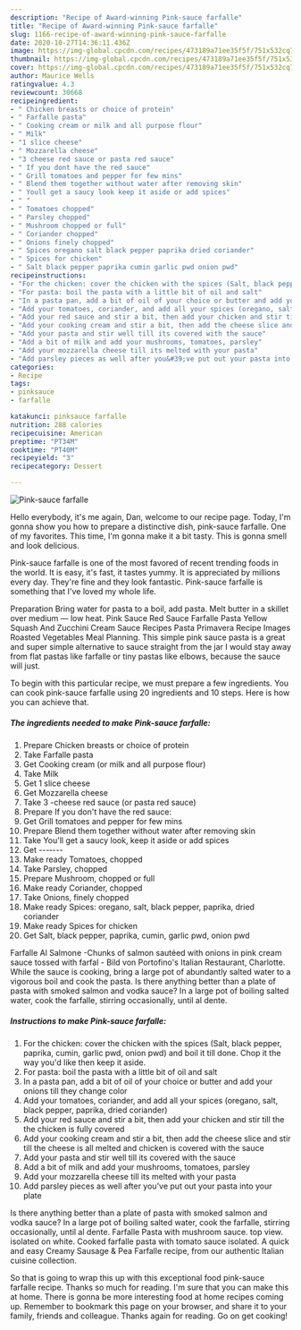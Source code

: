 ```yaml
---
description: "Recipe of Award-winning Pink-sauce farfalle"
title: "Recipe of Award-winning Pink-sauce farfalle"
slug: 1166-recipe-of-award-winning-pink-sauce-farfalle
date: 2020-10-27T14:36:11.436Z
image: https://img-global.cpcdn.com/recipes/473189a71ee35f5f/751x532cq70/pink-sauce-farfalle-recipe-main-photo.jpg
thumbnail: https://img-global.cpcdn.com/recipes/473189a71ee35f5f/751x532cq70/pink-sauce-farfalle-recipe-main-photo.jpg
cover: https://img-global.cpcdn.com/recipes/473189a71ee35f5f/751x532cq70/pink-sauce-farfalle-recipe-main-photo.jpg
author: Maurice Wells
ratingvalue: 4.3
reviewcount: 30668
recipeingredient:
- " Chicken breasts or choice of protein"
- " Farfalle pasta"
- " Cooking cream or milk and all purpose flour"
- " Milk"
- "1 slice cheese"
- " Mozzarella cheese"
- "3 cheese red sauce or pasta red sauce"
- " If you dont have the red sauce"
- " Grill tomatoes and pepper for few mins"
- " Blend them together without water after removing skin"
- " Youll get a saucy look keep it aside or add spices"
- " "
- " Tomatoes chopped"
- " Parsley chopped"
- " Mushroom chopped or full"
- " Coriander chopped"
- " Onions finely chopped"
- " Spices oregano salt black pepper paprika dried coriander"
- " Spices for chicken"
- " Salt black pepper paprika cumin garlic pwd onion pwd"
recipeinstructions:
- "For the chicken: cover the chicken with the spices (Salt, black pepper, paprika, cumin, garlic pwd, onion pwd) and boil it till done. Chop it the way you&#39;d like then keep it aside."
- "For pasta: boil the pasta with a little bit of oil and salt"
- "In a pasta pan, add a bit of oil of your choice or butter and add your onions till they change color"
- "Add your tomatoes, coriander, and add all your spices (oregano, salt, black pepper, paprika, dried coriander)"
- "Add your red sauce and stir a bit, then add your chicken and stir till the the chicken is fully covered"
- "Add your cooking cream and stir a bit, then add the cheese slice and stir till the cheese is all melted and chicken is covered with the sauce"
- "Add your pasta and stir well till its covered with the sauce"
- "Add a bit of milk and add your mushrooms, tomatoes, parsley"
- "Add your mozzarella cheese till its melted with your pasta"
- "Add parsley pieces as well after you&#39;ve put out your pasta into your plate"
categories:
- Recipe
tags:
- pinksauce
- farfalle

katakunci: pinksauce farfalle 
nutrition: 288 calories
recipecuisine: American
preptime: "PT34M"
cooktime: "PT40M"
recipeyield: "3"
recipecategory: Dessert

---
```



![Pink-sauce farfalle](https://img-global.cpcdn.com/recipes/473189a71ee35f5f/751x532cq70/pink-sauce-farfalle-recipe-main-photo.jpg)

Hello everybody, it's me again, Dan, welcome to our recipe page. Today, I'm gonna show you how to prepare a distinctive dish, pink-sauce farfalle. One of my favorites. This time, I'm gonna make it a bit tasty. This is gonna smell and look delicious.

Pink-sauce farfalle is one of the most favored of recent trending foods in the world. It is easy, it's fast, it tastes yummy. It is appreciated by millions every day. They're fine and they look fantastic. Pink-sauce farfalle is something that I've loved my whole life.

Preparation Bring water for pasta to a boil, add pasta. Melt butter in a skillet over medium — low heat. Pink Sauce Red Sauce Farfalle Pasta Yellow Squash And Zucchini Cream Sauce Recipes Pasta Primavera Recipe Images Roasted Vegetables Meal Planning. This simple pink sauce pasta is a great and super simple alternative to sauce straight from the jar I would stay away from flat pastas like farfalle or tiny pastas like elbows, because the sauce will just.


To begin with this particular recipe, we must prepare a few ingredients. You can cook pink-sauce farfalle using 20 ingredients and 10 steps. Here is how you can achieve that.

<!--inarticleads1-->

##### The ingredients needed to make Pink-sauce farfalle:

1. Prepare  Chicken breasts or choice of protein
1. Take  Farfalle pasta
1. Get  Cooking cream (or milk and all purpose flour)
1. Take  Milk
1. Get 1 slice cheese
1. Get  Mozzarella cheese
1. Take 3 -cheese red sauce (or pasta red sauce)
1. Prepare  If you don&#39;t have the red sauce:
1. Get  Grill tomatoes and pepper for few mins
1. Prepare  Blend them together without water after removing skin
1. Take  You&#39;ll get a saucy look, keep it aside or add spices
1. Get  ---‐---
1. Make ready  Tomatoes, chopped
1. Take  Parsley, chopped
1. Prepare  Mushroom, chopped or full
1. Make ready  Coriander, chopped
1. Take  Onions, finely chopped
1. Make ready  Spices: oregano, salt, black pepper, paprika, dried coriander
1. Make ready  Spices for chicken
1. Get  Salt, black pepper, paprika, cumin, garlic pwd, onion pwd


Farfalle Al Salmone -Chunks of salmon sautéed with onions in pink cream sauce tossed with farfal - Bild von Portofino&#39;s Italian Restaurant, Charlotte. While the sauce is cooking, bring a large pot of abundantly salted water to a vigorous boil and cook the pasta. Is there anything better than a plate of pasta with smoked salmon and vodka sauce? In a large pot of boiling salted water, cook the farfalle, stirring occasionally, until al dente. 

<!--inarticleads2-->

##### Instructions to make Pink-sauce farfalle:

1. For the chicken: cover the chicken with the spices (Salt, black pepper, paprika, cumin, garlic pwd, onion pwd) and boil it till done. Chop it the way you&#39;d like then keep it aside.
1. For pasta: boil the pasta with a little bit of oil and salt
1. In a pasta pan, add a bit of oil of your choice or butter and add your onions till they change color
1. Add your tomatoes, coriander, and add all your spices (oregano, salt, black pepper, paprika, dried coriander)
1. Add your red sauce and stir a bit, then add your chicken and stir till the the chicken is fully covered
1. Add your cooking cream and stir a bit, then add the cheese slice and stir till the cheese is all melted and chicken is covered with the sauce
1. Add your pasta and stir well till its covered with the sauce
1. Add a bit of milk and add your mushrooms, tomatoes, parsley
1. Add your mozzarella cheese till its melted with your pasta
1. Add parsley pieces as well after you&#39;ve put out your pasta into your plate


Is there anything better than a plate of pasta with smoked salmon and vodka sauce? In a large pot of boiling salted water, cook the farfalle, stirring occasionally, until al dente. Farfalle Pasta with mushroom sauce. top view. isolated on white. Cooked farfalle pasta with tomato sauce isolated. A quick and easy Creamy Sausage &amp; Pea Farfalle recipe, from our authentic Italian cuisine collection. 

So that is going to wrap this up with this exceptional food pink-sauce farfalle recipe. Thanks so much for reading. I'm sure that you can make this at home. There is gonna be more interesting food at home recipes coming up. Remember to bookmark this page on your browser, and share it to your family, friends and colleague. Thanks again for reading. Go on get cooking!
